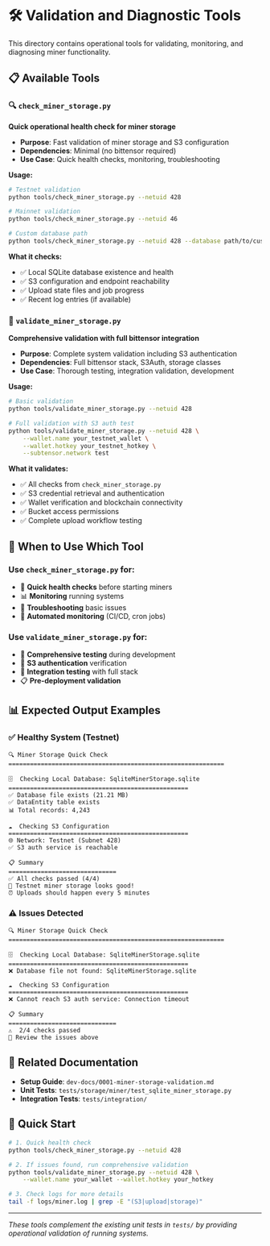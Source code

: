 # 🛠️ Validation and Diagnostic Tools

This directory contains operational tools for validating, monitoring, and diagnosing miner functionality.

## 📋 Available Tools

### 🔍 `check_miner_storage.py`
**Quick operational health check for miner storage**

- **Purpose**: Fast validation of miner storage and S3 configuration
- **Dependencies**: Minimal (no bittensor required)
- **Use Case**: Quick health checks, monitoring, troubleshooting

**Usage:**
```bash
# Testnet validation
python tools/check_miner_storage.py --netuid 428

# Mainnet validation  
python tools/check_miner_storage.py --netuid 46

# Custom database path
python tools/check_miner_storage.py --netuid 428 --database path/to/custom.sqlite
```

**What it checks:**
- ✅ Local SQLite database existence and health
- ✅ S3 configuration and endpoint reachability  
- ✅ Upload state files and job progress
- ✅ Recent log entries (if available)

### 🔬 `validate_miner_storage.py`
**Comprehensive validation with full bittensor integration**

- **Purpose**: Complete system validation including S3 authentication
- **Dependencies**: Full bittensor stack, S3Auth, storage classes
- **Use Case**: Thorough testing, integration validation, development

**Usage:**
```bash
# Basic validation
python tools/validate_miner_storage.py --netuid 428

# Full validation with S3 auth test
python tools/validate_miner_storage.py --netuid 428 \
    --wallet.name your_testnet_wallet \
    --wallet.hotkey your_testnet_hotkey \
    --subtensor.network test
```

**What it validates:**
- ✅ All checks from `check_miner_storage.py`
- ✅ S3 credential retrieval and authentication
- ✅ Wallet verification and blockchain connectivity
- ✅ Bucket access permissions
- ✅ Complete upload workflow testing

## 🎯 When to Use Which Tool

### Use `check_miner_storage.py` for:
- 🚀 **Quick health checks** before starting miners
- 📊 **Monitoring** running systems
- 🔧 **Troubleshooting** basic issues
- 🤖 **Automated monitoring** (CI/CD, cron jobs)

### Use `validate_miner_storage.py` for:
- 🔬 **Comprehensive testing** during development
- 🔐 **S3 authentication** verification
- 🧪 **Integration testing** with full stack
- 📋 **Pre-deployment validation**

## 📊 Expected Output Examples

### ✅ Healthy System (Testnet)
```
🔍 Miner Storage Quick Check
============================================================

🗄️  Checking Local Database: SqliteMinerStorage.sqlite
==================================================
✅ Database file exists (21.21 MB)
✅ DataEntity table exists
📊 Total records: 4,243

☁️  Checking S3 Configuration
==================================================
🌐 Network: Testnet (Subnet 428)
✅ S3 auth service is reachable

📋 Summary
==============================
✅ All checks passed (4/4)
🎉 Testnet miner storage looks good!
⏰ Uploads should happen every 5 minutes
```

### ⚠️ Issues Detected
```
🔍 Miner Storage Quick Check
============================================================

🗄️  Checking Local Database: SqliteMinerStorage.sqlite
==================================================
❌ Database file not found: SqliteMinerStorage.sqlite

☁️  Checking S3 Configuration
==================================================
❌ Cannot reach S3 auth service: Connection timeout

📋 Summary
==============================
⚠️  2/4 checks passed
🔧 Review the issues above
```

## 🔗 Related Documentation

- **Setup Guide**: `dev-docs/0001-miner-storage-validation.md`
- **Unit Tests**: `tests/storage/miner/test_sqlite_miner_storage.py`
- **Integration Tests**: `tests/integration/`

## 🚀 Quick Start

```bash
# 1. Quick health check
python tools/check_miner_storage.py --netuid 428

# 2. If issues found, run comprehensive validation
python tools/validate_miner_storage.py --netuid 428 \
    --wallet.name your_wallet --wallet.hotkey your_hotkey

# 3. Check logs for more details
tail -f logs/miner.log | grep -E "(S3|upload|storage)"
```

---

*These tools complement the existing unit tests in `tests/` by providing operational validation of running systems.*
